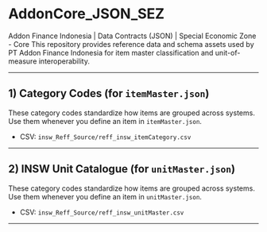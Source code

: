 # AddonCore_JSON_SEZ

Addon Finance Indonesia | Data Contracts (JSON) | Special Economic Zone - Core
This repository provides reference data and schema assets used by PT Addon Finance Indonesia for item master classification and unit-of-measure interoperability.

---

## 1) Category Codes (for `itemMaster.json`)

These category codes standardize how items are grouped across systems. Use them whenever you define an item in `itemMaster.json`.

- CSV: `insw_Reff_Source/reff_insw_itemCategory.csv`

---

## 2) INSW Unit Catalogue (for `unitMaster.json`)

These category codes standardize how items are grouped across systems. Use them whenever you define an item in `unitMaster.json`.

- CSV: `insw_Reff_Source/reff_insw_unitMaster.csv`

---
